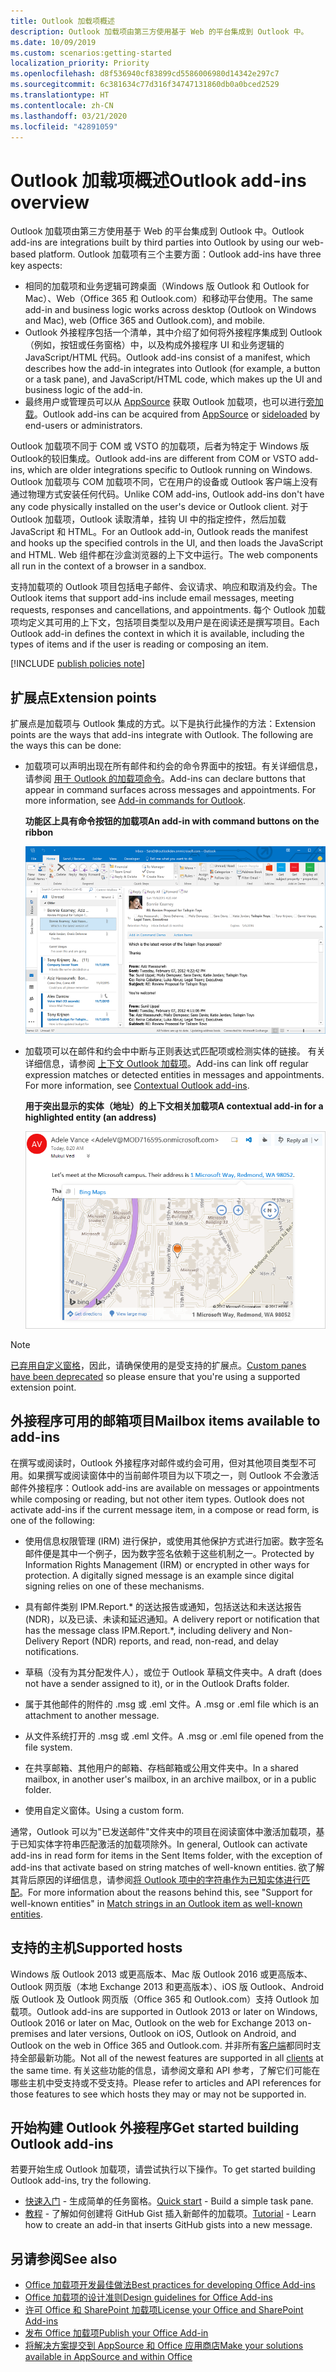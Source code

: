 ```yaml
---
title: Outlook 加载项概述
description: Outlook 加载项由第三方使用基于 Web 的平台集成到 Outlook 中。
ms.date: 10/09/2019
ms.custom: scenarios:getting-started
localization_priority: Priority
ms.openlocfilehash: d8f536940cf83899cd5586006980d14342e297c7
ms.sourcegitcommit: 6c381634c77d316f34747131860db0a0bced2529
ms.translationtype: HT
ms.contentlocale: zh-CN
ms.lasthandoff: 03/21/2020
ms.locfileid: "42891059"
---
```

# <a name="outlook-add-ins-overview"></a><span data-ttu-id="96a8a-103">Outlook 加载项概述</span><span class="sxs-lookup"><span data-stu-id="96a8a-103">Outlook add-ins overview</span></span>

<span data-ttu-id="96a8a-104">Outlook 加载项由第三方使用基于 Web 的平台集成到 Outlook 中。</span><span class="sxs-lookup"><span data-stu-id="96a8a-104">Outlook add-ins are integrations built by third parties into Outlook by using our web-based platform.</span></span> <span data-ttu-id="96a8a-105">Outlook 加载项有三个主要方面：</span><span class="sxs-lookup"><span data-stu-id="96a8a-105">Outlook add-ins have three key aspects:</span></span>

- <span data-ttu-id="96a8a-106">相同的加载项和业务逻辑可跨桌面（Windows 版 Outlook 和 Outlook for Mac）、Web（Office 365 和 Outlook.com）和移动平台使用。</span><span class="sxs-lookup"><span data-stu-id="96a8a-106">The same add-in and business logic works across desktop (Outlook on Windows and Mac), web (Office 365 and Outlook.com), and mobile.</span></span>
- <span data-ttu-id="96a8a-107">Outlook 外接程序包括一个清单，其中介绍了如何将外接程序集成到 Outlook（例如，按钮或任务窗格）中，以及构成外接程序 UI 和业务逻辑的 JavaScript/HTML 代码。</span><span class="sxs-lookup"><span data-stu-id="96a8a-107">Outlook add-ins consist of a manifest, which describes how the add-in integrates into Outlook (for example, a button or a task pane), and JavaScript/HTML code, which makes up the UI and business logic of the add-in.</span></span>
- <span data-ttu-id="96a8a-108">最终用户或管理员可以从 [AppSource](https://appsource.microsoft.com) 获取 Outlook 加载项，也可以进行[旁加载](sideload-outlook-add-ins-for-testing.md)。</span><span class="sxs-lookup"><span data-stu-id="96a8a-108">Outlook add-ins can be acquired from [AppSource](https://appsource.microsoft.com) or [sideloaded](sideload-outlook-add-ins-for-testing.md) by end-users or administrators.</span></span>

<span data-ttu-id="96a8a-109">Outlook 加载项不同于 COM 或 VSTO 的加载项，后者为特定于 Windows 版 Outlook的较旧集成。</span><span class="sxs-lookup"><span data-stu-id="96a8a-109">Outlook add-ins are different from COM or VSTO add-ins, which are older integrations specific to Outlook running on Windows.</span></span> <span data-ttu-id="96a8a-110">Outlook 加载项与 COM 加载项不同，它在用户的设备或 Outlook 客户端上没有通过物理方式安装任何代码。</span><span class="sxs-lookup"><span data-stu-id="96a8a-110">Unlike COM add-ins, Outlook add-ins don't have any code physically installed on the user's device or Outlook client.</span></span> <span data-ttu-id="96a8a-111">对于 Outlook 加载项，Outlook 读取清单，挂钩 UI 中的指定控件，然后加载 JavaScript 和 HTML。</span><span class="sxs-lookup"><span data-stu-id="96a8a-111">For an Outlook add-in, Outlook reads the manifest and hooks up the specified controls in the UI, and then loads the JavaScript and HTML.</span></span> <span data-ttu-id="96a8a-112">Web 组件都在沙盒浏览器的上下文中运行。</span><span class="sxs-lookup"><span data-stu-id="96a8a-112">The web components all run in the context of a browser in a sandbox.</span></span>

<span data-ttu-id="96a8a-113">支持加载项的 Outlook 项目包括电子邮件、会议请求、响应和取消及约会。</span><span class="sxs-lookup"><span data-stu-id="96a8a-113">The Outlook items that support add-ins include email messages, meeting requests, responses and cancellations, and appointments.</span></span> <span data-ttu-id="96a8a-114">每个 Outlook 加载项均定义其可用的上下文，包括项目类型以及用户是在阅读还是撰写项目。</span><span class="sxs-lookup"><span data-stu-id="96a8a-114">Each Outlook add-in defines the context in which it is available, including the types of items and if the user is reading or composing an item.</span></span>

[!INCLUDE [publish policies note](../includes/note-publish-policies.md)]

## <a name="extension-points"></a><span data-ttu-id="96a8a-115">扩展点</span><span class="sxs-lookup"><span data-stu-id="96a8a-115">Extension points</span></span>

<span data-ttu-id="96a8a-p104">扩展点是加载项与 Outlook 集成的方式。以下是执行此操作的方法：</span><span class="sxs-lookup"><span data-stu-id="96a8a-p104">Extension points are the ways that add-ins integrate with Outlook. The following are the ways this can be done:</span></span>

- <span data-ttu-id="96a8a-p105">加载项可以声明出现在所有邮件和约会的命令界面中的按钮。有关详细信息，请参阅 [用于 Outlook 的加载项命令](add-in-commands-for-outlook.md)。</span><span class="sxs-lookup"><span data-stu-id="96a8a-p105">Add-ins can declare buttons that appear in command surfaces across messages and appointments. For more information, see [Add-in commands for Outlook](add-in-commands-for-outlook.md).</span></span>

    <span data-ttu-id="96a8a-120">**功能区上具有命令按钮的加载项**</span><span class="sxs-lookup"><span data-stu-id="96a8a-120">**An add-in with command buttons on the ribbon**</span></span>

    ![加载项命令无 UI 形状](../images/uiless-command-shape.png)

- <span data-ttu-id="96a8a-p106">加载项可以在邮件和约会中中断与正则表达式匹配项或检测实体的链接。 有关详细信息，请参阅 [上下文 Outlook 加载项](contextual-outlook-add-ins.md)。</span><span class="sxs-lookup"><span data-stu-id="96a8a-p106">Add-ins can link off regular expression matches or detected entities in messages and appointments. For more information, see [Contextual Outlook add-ins](contextual-outlook-add-ins.md).</span></span>

    <span data-ttu-id="96a8a-124">**用于突出显示的实体（地址）的上下文相关加载项**</span><span class="sxs-lookup"><span data-stu-id="96a8a-124">**A contextual add-in for a highlighted entity (an address)**</span></span>

    ![在卡片中显示上下文相关应用程序](../images/outlook-detected-entity-card.png)


> [!NOTE]
> <span data-ttu-id="96a8a-126">[已弃用自定义窗格](https://developer.microsoft.com/outlook/blogs/make-your-add-ins-available-in-the-office-ribbon/)，因此，请确保使用的是受支持的扩展点。</span><span class="sxs-lookup"><span data-stu-id="96a8a-126">[Custom panes have been deprecated](https://developer.microsoft.com/outlook/blogs/make-your-add-ins-available-in-the-office-ribbon/) so please ensure that you're using a supported extension point.</span></span>

## <a name="mailbox-items-available-to-add-ins"></a><span data-ttu-id="96a8a-127">外接程序可用的邮箱项目</span><span class="sxs-lookup"><span data-stu-id="96a8a-127">Mailbox items available to add-ins</span></span>

<span data-ttu-id="96a8a-p107">在撰写或阅读时，Outlook 外接程序对邮件或约会可用，但对其他项目类型不可用。如果撰写或阅读窗体中的当前邮件项目为以下项之一，则 Outlook 不会激活邮件外接程序：</span><span class="sxs-lookup"><span data-stu-id="96a8a-p107">Outlook add-ins are available on messages or appointments while composing or reading, but not other item types. Outlook does not activate add-ins if the current message item, in a compose or read form, is one of the following:</span></span>

- <span data-ttu-id="96a8a-p108">使用信息权限管理 (IRM) 进行保护，或使用其他保护方式进行加密。数字签名邮件便是其中一个例子，因为数字签名依赖于这些机制之一。</span><span class="sxs-lookup"><span data-stu-id="96a8a-p108">Protected by Information Rights Management (IRM) or encrypted in other ways for protection. A digitally signed message is an example since digital signing relies on one of these mechanisms.</span></span>

- <span data-ttu-id="96a8a-132">具有邮件类别 IPM.Report.\* 的送达报告或通知，包括送达和未送达报告 (NDR)，以及已读、未读和延迟通知。</span><span class="sxs-lookup"><span data-stu-id="96a8a-132">A delivery report or notification that has the message class IPM.Report.\*, including delivery and Non-Delivery Report (NDR) reports, and read, non-read, and delay notifications.</span></span>

- <span data-ttu-id="96a8a-133">草稿（没有为其分配发件人），或位于 Outlook 草稿文件夹中。</span><span class="sxs-lookup"><span data-stu-id="96a8a-133">A draft (does not have a sender assigned to it), or in the Outlook Drafts folder.</span></span>

- <span data-ttu-id="96a8a-134">属于其他邮件的附件的 .msg 或 .eml 文件。</span><span class="sxs-lookup"><span data-stu-id="96a8a-134">A .msg or .eml file which is an attachment to another message.</span></span>

- <span data-ttu-id="96a8a-135">从文件系统打开的 .msg 或 .eml 文件。</span><span class="sxs-lookup"><span data-stu-id="96a8a-135">A .msg or .eml file opened from the file system.</span></span>

- <span data-ttu-id="96a8a-136">在共享邮箱、其他用户的邮箱、存档邮箱或公用文件夹中。</span><span class="sxs-lookup"><span data-stu-id="96a8a-136">In a shared mailbox, in another user's mailbox, in an archive mailbox, or in a public folder.</span></span>

- <span data-ttu-id="96a8a-137">使用自定义窗体。</span><span class="sxs-lookup"><span data-stu-id="96a8a-137">Using a custom form.</span></span>

<span data-ttu-id="96a8a-138">通常，Outlook 可以为"已发送邮件"文件夹中的项目在阅读窗体中激活加载项，基于已知实体字符串匹配激活的加载项除外。</span><span class="sxs-lookup"><span data-stu-id="96a8a-138">In general, Outlook can activate add-ins in read form for items in the Sent Items folder, with the exception of add-ins that activate based on string matches of well-known entities.</span></span> <span data-ttu-id="96a8a-139">欲了解其背后原因的详细信息，请参阅[将 Outlook 项中的字符串作为已知实体进行匹配](match-strings-in-an-item-as-well-known-entities.md)。</span><span class="sxs-lookup"><span data-stu-id="96a8a-139">For more information about the reasons behind this, see "Support for well-known entities" in [Match strings in an Outlook item as well-known entities](match-strings-in-an-item-as-well-known-entities.md).</span></span>

## <a name="supported-hosts"></a><span data-ttu-id="96a8a-140">支持的主机</span><span class="sxs-lookup"><span data-stu-id="96a8a-140">Supported hosts</span></span>

<span data-ttu-id="96a8a-141">Windows 版 Outlook 2013 或更高版本、Mac 版 Outlook 2016 或更高版本、Outlook 网页版（本地 Exchange 2013 和更高版本）、iOS 版 Outlook、Android 版 Outlook 及 Outlook 网页版（Office 365 和 Outlook.com）支持 Outlook 加载项。</span><span class="sxs-lookup"><span data-stu-id="96a8a-141">Outlook add-ins are supported in Outlook 2013 or later on Windows, Outlook 2016 or later on Mac, Outlook on the web for Exchange 2013 on-premises and later versions, Outlook on iOS, Outlook on Android, and Outlook on the web in Office 365 and Outlook.com.</span></span> <span data-ttu-id="96a8a-142">并非所有[客户端](../reference/requirement-sets/outlook-api-requirement-sets.md#requirement-sets-supported-by-exchange-servers-and-outlook-clients)都同时支持全部最新功能。</span><span class="sxs-lookup"><span data-stu-id="96a8a-142">Not all of the newest features are supported in all [clients](../reference/requirement-sets/outlook-api-requirement-sets.md#requirement-sets-supported-by-exchange-servers-and-outlook-clients) at the same time.</span></span> <span data-ttu-id="96a8a-143">有关这些功能的信息，请参阅文章和 API 参考，了解它们可能在哪些主机中受支持或不受支持。</span><span class="sxs-lookup"><span data-stu-id="96a8a-143">Please refer to articles and API references for those features to see which hosts they may or may not be supported in.</span></span>


## <a name="get-started-building-outlook-add-ins"></a><span data-ttu-id="96a8a-144">开始构建 Outlook 外接程序</span><span class="sxs-lookup"><span data-stu-id="96a8a-144">Get started building Outlook add-ins</span></span>

<span data-ttu-id="96a8a-145">若要开始生成 Outlook 加载项，请尝试执行以下操作。</span><span class="sxs-lookup"><span data-stu-id="96a8a-145">To get started building Outlook add-ins, try the following.</span></span>

- <span data-ttu-id="96a8a-146">[快速入门](../quickstarts/outlook-quickstart.md) - 生成简单的任务窗格。</span><span class="sxs-lookup"><span data-stu-id="96a8a-146">[Quick start](../quickstarts/outlook-quickstart.md) - Build a simple task pane.</span></span>
- <span data-ttu-id="96a8a-147">[教程](../tutorials/outlook-tutorial.md) - 了解如何创建将 GitHub Gist 插入新邮件的加载项。</span><span class="sxs-lookup"><span data-stu-id="96a8a-147">[Tutorial](../tutorials/outlook-tutorial.md) - Learn how to create an add-in that inserts GitHub gists into a new message.</span></span>


## <a name="see-also"></a><span data-ttu-id="96a8a-148">另请参阅</span><span class="sxs-lookup"><span data-stu-id="96a8a-148">See also</span></span>

- [<span data-ttu-id="96a8a-149">Office 加载项开发最佳做法</span><span class="sxs-lookup"><span data-stu-id="96a8a-149">Best practices for developing Office Add-ins</span></span>](../concepts/add-in-development-best-practices.md)
- [<span data-ttu-id="96a8a-150">Office 加载项的设计准则</span><span class="sxs-lookup"><span data-stu-id="96a8a-150">Design guidelines for Office Add-ins</span></span>](../design/add-in-design.md)
- [<span data-ttu-id="96a8a-151">许可 Office 和 SharePoint 加载项</span><span class="sxs-lookup"><span data-stu-id="96a8a-151">License your Office and SharePoint Add-ins</span></span>](/office/dev/store/license-your-add-ins)
- [<span data-ttu-id="96a8a-152">发布 Office 加载项</span><span class="sxs-lookup"><span data-stu-id="96a8a-152">Publish your Office Add-in</span></span>](../publish/publish.md)
- [<span data-ttu-id="96a8a-153">将解决方案提交到 AppSource 和 Office 应用商店</span><span class="sxs-lookup"><span data-stu-id="96a8a-153">Make your solutions available in AppSource and within Office</span></span>](/office/dev/store/submit-to-the-office-store)
